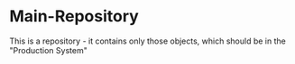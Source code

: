 # Main-Repository

This is a repository - it contains only those objects, which should be in the "Production System"

